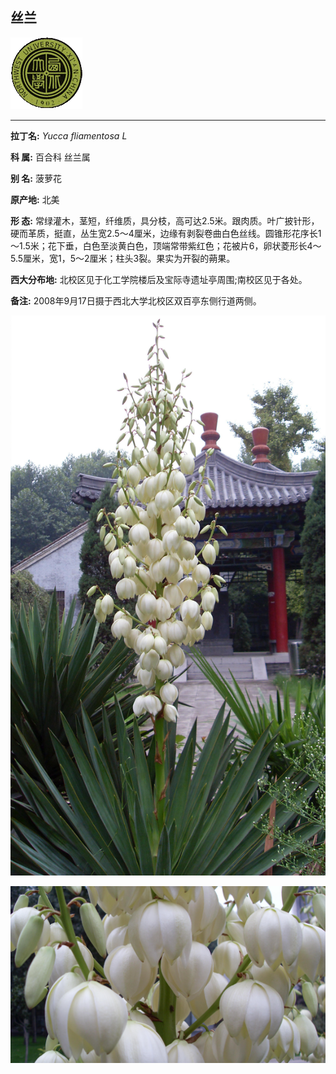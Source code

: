 ## 丝兰

![西北大学校园网络植物志](JPG/nwu.gif)

---

**拉丁名:**  _Yucca fliamentosa L_

**科 属:** 百合科 丝兰属

**别 名:** 菠萝花

**原产地:** 北美

**形  态:** 常绿灌木，茎短，纤维质，具分枝，高可达2.5米。跟肉质。叶广披针形，硬而革质，挺直，丛生宽2.5～4厘米，边缘有剥裂卷曲白色丝线。圆锥形花序长1～1.5米；花下垂，白色至淡黄白色，顶端常带紫红色；花被片6，卵状菱形长4～5.5厘米，宽1，5～2厘米；柱头3裂。果实为开裂的蒴果。

**西大分布地:** 北校区见于化工学院楼后及宝际寺遗址亭周围;南校区见于各处。

**备注:** 2008年9月17日摄于西北大学北校区双百亭东侧行道两侧。

![丝兰](JPG/丝兰.JPG) 

![丝兰](JPG/丝兰1.JPG) 

